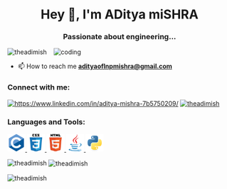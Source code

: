 
<h1 align="center">Hey 👋, I'm ADitya miSHRA</h1>
<h3 align="center">Passionate about engineering...</h3>

<img align="right" alt="coding" width="400" src="https://www.chawtechsolutions.com/wp-content/uploads/2019/03/developer-dribbble.gif">

<p align="left"> <img src="https://komarev.com/ghpvc/?username=theadimish&label=Profile%20views&color=0e75b6&style=flat" alt="theadimish" /> </p>

- 📫 How to reach me **adityaoflnpmishra@gmail.com**

<h3 align="left">Connect with me:</h3>
<p align="left">
<a href="[https://linkedin.com/in/https://www.linkedin.com/in/aditya-mishra-7b5750209/](https://www.linkedin.com/in/aditya-mishra-7b5750209/)" target="blank"><img align="center" src="https://raw.githubusercontent.com/rahuldkjain/github-profile-readme-generator/master/src/images/icons/Social/linked-in-alt.svg" alt="https://www.linkedin.com/in/aditya-mishra-7b5750209/" height="30" width="40" /></a>
<a href="https://instagram.com/theadimish" target="blank"><img align="center" src="https://raw.githubusercontent.com/rahuldkjain/github-profile-readme-generator/master/src/images/icons/Social/instagram.svg" alt="theadimish" height="30" width="40" /></a>
</p>

<h3 align="left">Languages and Tools:</h3>
<p align="left"> <a href="https://www.cprogramming.com/" target="_blank" rel="noreferrer"> <img src="https://raw.githubusercontent.com/devicons/devicon/master/icons/c/c-original.svg" alt="c" width="40" height="40"/> </a> <a href="https://www.w3schools.com/css/" target="_blank" rel="noreferrer"> <img src="https://raw.githubusercontent.com/devicons/devicon/master/icons/css3/css3-original-wordmark.svg" alt="css3" width="40" height="40"/> </a> <a href="https://www.w3.org/html/" target="_blank" rel="noreferrer"> <img src="https://raw.githubusercontent.com/devicons/devicon/master/icons/html5/html5-original-wordmark.svg" alt="html5" width="40" height="40"/> </a> <a href="https://www.java.com" target="_blank" rel="noreferrer"> <img src="https://raw.githubusercontent.com/devicons/devicon/master/icons/java/java-original.svg" alt="java" width="40" height="40"/> </a> <a href="https://www.python.org" target="_blank" rel="noreferrer"> <img src="https://raw.githubusercontent.com/devicons/devicon/master/icons/python/python-original.svg" alt="python" width="40" height="40"/> </a> </p>

<p><img align="left" src="https://github-readme-stats.vercel.app/api/top-langs?username=theadimish&show_icons=true&locale=en&layout=compact" alt="theadimish" /></p>

<p>&nbsp;<img align="center" src="https://github-readme-stats.vercel.app/api?username=theadimish&show_icons=true&locale=en" alt="theadimish" /></p>

<p><img align="center" src="https://github-readme-streak-stats.herokuapp.com/?user=theadimish&" alt="theadimish" /></p>
